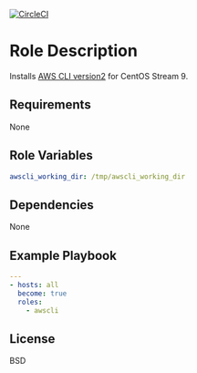 [![CircleCI](https://circleci.com/gh/ansible-roles-mamono210/awscli/tree/main.svg?style=svg)](https://circleci.com/gh/ansible-roles-mamono210/awscli/tree/main)

Role Description
=========

Installs [AWS CLI version2](https://docs.aws.amazon.com/cli/index.html) for CentOS Stream 9.

Requirements
------------

None

Role Variables
--------------

```YAML
awscli_working_dir: /tmp/awscli_working_dir
```

Dependencies
------------

None

Example Playbook
----------------

```YAML
---
- hosts: all
  become: true
  roles:
    - awscli
```

License
-------

BSD
